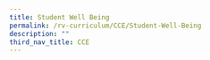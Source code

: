 ```yaml
---
title: Student Well Being
permalink: /rv-curriculum/CCE/Student-Well-Being
description: ""
third_nav_title: CCE
---
```

